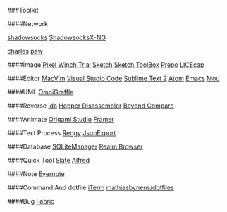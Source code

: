 ###Toolkit

####Network

[shadowsocks](https://github.com/shadowsocks)
[ShadowsocksX-NG](https://github.com/shadowsocks/ShadowsocksX-NG)  

[charles](https://www.charlesproxy.com/)
[paw](https://paw.cloud/)


####Image
[Pixel Winch Trial](https://www.ricciadams.com/projects/pixel-winch)
[Sketch](https://www.sketchapp.com/)
[Sketch ToolBox](http://sketchtoolbox.com/)
[Prepo](https://itunes.apple.com/us/app/prepo/id476533227?mt=12)
[LICEcap](https://github.com/justinfrankel/licecap)


####Editor
[MacVim](https://github.com/macvim-dev/macvim)
[Visual Studio Code](https://code.visualstudio.com/)
[Sublime Text 2](https://sublimetext.com/2)
[Atom](https://atom.io/)
[Emacs](https://emacsformacosx.com/)
[Mou](http://25.io/mou/)

####UML
[OmniGraffle](https://www.omnigroup.com/omnigraffle)

####Reverse
[ida](https://www.hex-rays.com/products/ida/)
[Hopper Disassembler](https://www.hopperapp.com/)
[Beyond Compare](http://www.scootersoftware.com/index.php)

####Animate
[Origami Studio](http://origami.design/)
[Framer](https://framer.com/)

####Text Process
[Reggy](https://github.com/samsouder/reggy/)
[JsonExport](https://github.com/Ahmed-Ali/JSONExport)


####Database
[SQLiteManager](http://www.sqlabs.com/sqlitemanager.php)
[Realm Browser](https://github.com/realm/realm-browser-osx)

####Quick Tool
[Slate](https://github.com/jigish/slate)
[Alfred](https://www.alfredapp.com/)

####Note 
[Evernote](https://evernote.com/intl/zh-cn/)

####Command And dotfile
[iTerm](https://www.iterm2.com/)
[mathiasbynens/dotfiles](https://github.com/mathiasbynens/dotfiles)

####Bug
[Fabric](https://get.fabric.io/)


